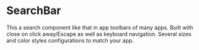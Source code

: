 # SearchBar
This a search component like that in app toolbars of many apps. Built with close on click away/Escape as well as
keyboard navigation. Several sizes and color styles configurations to match your app.

<!-- STORY -->


### 
<!-- SOURCE -->  

<!-- PROPS -->